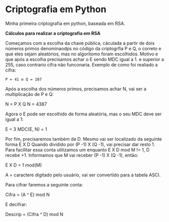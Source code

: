 # Criptografia em Python

Minha primeira criptografia em python, baseada em RSA.

**Cálculos para realizar a criptografia em RSA**

Começamos com a escolha da chave pública, cáculada a partir de dois números primos denominaodps no código da criptogrfia  P e Q, o correto e que eles sejam aleatórios, mas no algoritomo foram escolhidos. Motivo e que após a escolha precisamos achar o E sendo MDC igual a 1. e superior a  255, caso contrario cifra não funconaria. Exemplo de como foi realiado a cifra:

```P = 41 e Q = 107```

Após a escolha dos números primos, precisamos achar N, vai ser a multiplicação de P e Q:

N = P X Q
N = 4387

Agora o E pode ser escolhido de forma aleatória, mas o seu  MDC deve ser igual a 1:

E = 3
MDC(E, N) = 1

Por fim, precisaremos também de D. Mesmo vai ser localizado da seguinte forma E X D  Quando dividido  por  (P -1) X (Q -1), vai precisar dar resto 1. Para facilitar essa conta utilizamos um enquanto E X D mod M != 1, D recebe +1.
Informamos que M vai receber (P -1) X (Q -1), então:

E X D = 1 mod(M)

A = caractere digitado pelo usuário, vai ser convertido para a tabela ASCI.

Para cifrar faremos a seguinte conta:

Cifra = (A ^ E) mod N

E decifrar:

Descrip = (Cifra ^ D) mod N
